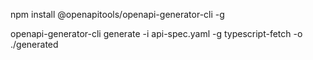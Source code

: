 

npm install @openapitools/openapi-generator-cli -g



openapi-generator-cli generate -i api-spec.yaml -g typescript-fetch -o ./generated